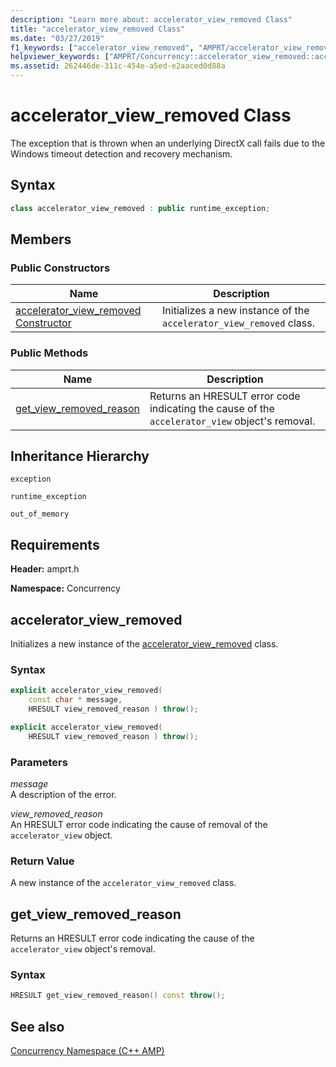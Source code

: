 ```yaml
---
description: "Learn more about: accelerator_view_removed Class"
title: "accelerator_view_removed Class"
ms.date: "03/27/2019"
f1_keywords: ["accelerator_view_removed", "AMPRT/accelerator_view_removed", "AMPRT/Concurrency::accelerator_view_removed::accelerator_view_removed", "AMPRT/Concurrency::accelerator_view_removed::get_view_removed_reason"]
helpviewer_keywords: ["AMPRT/Concurrency::accelerator_view_removed::accelerator_view_removed Class"]
ms.assetid: 262446de-311c-454e-a5ed-e2aaced0d88a
---
```

# accelerator_view_removed Class

The exception that is thrown when an underlying DirectX call fails due to the Windows timeout detection and recovery mechanism.

## Syntax

```cpp
class accelerator_view_removed : public runtime_exception;
```

## Members

### Public Constructors

|Name|Description|
|----------|-----------------|
|[accelerator_view_removed Constructor](#ctor)|Initializes a new instance of the `accelerator_view_removed` class.|

### Public Methods

|Name|Description|
|----------|-----------------|
|[get_view_removed_reason](#get_view_removed_reason)|Returns an HRESULT error code indicating the cause of the `accelerator_view` object's removal.|

## Inheritance Hierarchy

`exception`

`runtime_exception`

`out_of_memory`

## Requirements

**Header:** amprt.h

**Namespace:** Concurrency

## <a name="ctor"></a> accelerator_view_removed

Initializes a new instance of the [accelerator_view_removed](accelerator-view-removed-class.md) class.

### Syntax

```cpp
explicit accelerator_view_removed(
    const char * message,
    HRESULT view_removed_reason ) throw();

explicit accelerator_view_removed(
    HRESULT view_removed_reason ) throw();
```

### Parameters

*message*<br/>
A description of the error.

*view_removed_reason*<br/>
An HRESULT error code indicating the cause of removal of the `accelerator_view` object.

### Return Value

A new instance of the `accelerator_view_removed` class.

## <a name="get_view_removed_reason"></a> get_view_removed_reason

Returns an HRESULT error code indicating the cause of the `accelerator_view` object's removal.

### Syntax

```cpp
HRESULT get_view_removed_reason() const throw();
```

## See also

[Concurrency Namespace (C++ AMP)](concurrency-namespace-cpp-amp.md)
